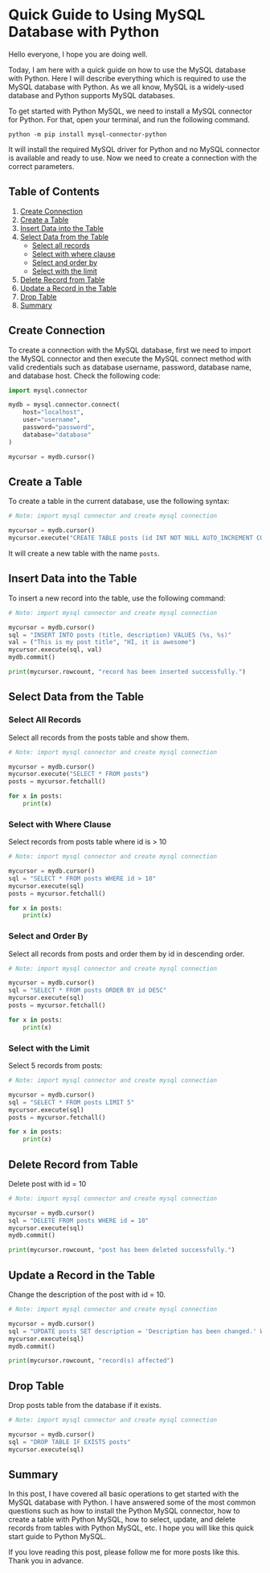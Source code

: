 
# Quick Guide to Using MySQL Database with Python

Hello everyone, I hope you are doing well.

Today, I am here with a quick guide on how to use the MySQL database with Python. Here I will describe everything which is required to use the MySQL database with Python. As we all know, MySQL is a widely-used database and Python supports MySQL databases.

To get started with Python MySQL, we need to install a MySQL connector for Python. For that, open your terminal, and run the following command.

```
python -m pip install mysql-connector-python
```

It will install the required MySQL driver for Python and no MySQL connector is available and ready to use. Now we need to create a connection with the correct parameters.

## Table of Contents

1. [Create Connection](#create-connection)
2. [Create a Table](#create-a-table)
3. [Insert Data into the Table](#insert-data-into-the-table)
4. [Select Data from the Table](#select-data-from-the-table)
    - [Select all records](#select-all-records)
    - [Select with where clause](#select-with-where-clause)
    - [Select and order by](#select-and-order-by)
    - [Select with the limit](#select-with-the-limit)
5. [Delete Record from Table](#delete-record-from-table)
6. [Update a Record in the Table](#update-a-record-in-the-table)
7. [Drop Table](#drop-table)
8. [Summary](#summary)

## Create Connection

To create a connection with the MySQL database, first we need to import the MySQL connector and then execute the MySQL connect method with valid credentials such as database username, password, database name, and database host. Check the following code:

```python
import mysql.connector

mydb = mysql.connector.connect(
    host="localhost",
    user="username",
    password="password",
    database="database"
)

mycursor = mydb.cursor()
```

## Create a Table

To create a table in the current database, use the following syntax:

```python
# Note: import mysql connector and create mysql connection

mycursor = mydb.cursor()
mycursor.execute("CREATE TABLE posts (id INT NOT NULL AUTO_INCREMENT COMMENT 'primary key', title VARCHAR(255), description TEXT)")
```

It will create a new table with the name `posts`.

## Insert Data into the Table

To insert a new record into the table, use the following command:

```python
# Note: import mysql connector and create mysql connection

mycursor = mydb.cursor()
sql = "INSERT INTO posts (title, description) VALUES (%s, %s)"
val = ("This is my post title", "HI, it is awesome")
mycursor.execute(sql, val)
mydb.commit()

print(mycursor.rowcount, "record has been inserted successfully.")
```

## Select Data from the Table

### Select All Records

Select all records from the posts table and show them.

```python
# Note: import mysql connector and create mysql connection

mycursor = mydb.cursor()
mycursor.execute("SELECT * FROM posts")
posts = mycursor.fetchall()

for x in posts:
    print(x)
```

### Select with Where Clause

Select records from posts table where id is > 10

```python
# Note: import mysql connector and create mysql connection

mycursor = mydb.cursor()
sql = "SELECT * FROM posts WHERE id > 10"
mycursor.execute(sql)
posts = mycursor.fetchall()

for x in posts:
    print(x)
```

### Select and Order By

Select all records from posts and order them by id in descending order.

```python
# Note: import mysql connector and create mysql connection

mycursor = mydb.cursor()
sql = "SELECT * FROM posts ORDER BY id DESC"
mycursor.execute(sql)
posts = mycursor.fetchall()

for x in posts:
    print(x)
```

### Select with the Limit

Select 5 records from posts:

```python
# Note: import mysql connector and create mysql connection

mycursor = mydb.cursor()
sql = "SELECT * FROM posts LIMIT 5"
mycursor.execute(sql)
posts = mycursor.fetchall()

for x in posts:
    print(x)
```

## Delete Record from Table

Delete post with id = 10

```python
# Note: import mysql connector and create mysql connection

mycursor = mydb.cursor()
sql = "DELETE FROM posts WHERE id = 10"
mycursor.execute(sql)
mydb.commit()

print(mycursor.rowcount, "post has been deleted successfully.")
```

## Update a Record in the Table

Change the description of the post with id = 10.

```python
# Note: import mysql connector and create mysql connection

mycursor = mydb.cursor()
sql = "UPDATE posts SET description = 'Description has been changed.' WHERE id = 10"
mycursor.execute(sql)
mydb.commit()

print(mycursor.rowcount, "record(s) affected")
```

## Drop Table

Drop posts table from the database if it exists.

```python
# Note: import mysql connector and create mysql connection

mycursor = mydb.cursor()
sql = "DROP TABLE IF EXISTS posts"
mycursor.execute(sql)
```

## Summary

In this post, I have covered all basic operations to get started with the MySQL database with Python. I have answered some of the most common questions such as how to install the Python MySQL connector, how to create a table with Python MySQL, how to select, update, and delete records from tables with Python MySQL, etc. I hope you will like this quick start guide to Python MySQL.

If you love reading this post, please follow me for more posts like this. Thank you in advance.

